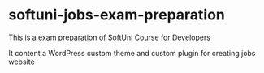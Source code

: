 # softuni-jobs-exam-preparation

This is a exam preparation of SoftUni Course for Developers

It content a WordPress custom theme and custom plugin for creating jobs website
